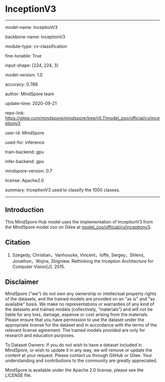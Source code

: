 # InceptionV3

---

model-name: InceptionV3

backbone-name: InceptionV3

module-type: cv-classification

fine-tunable: True

input-shape: [224, 224, 3]

model-version: 1.0

accuracy: 0.788

author: MindSpore team

update-time: 2020-09-21

repo-link: <https://gitee.com/mindspore/mindspore/tree/r0.7/model_zoo/official/cv/inceptionv3>

user-id: MindSpore

used-for: inference

train-backend: gpu

infer-backend: gpu

mindspore-version: 0.7

license: Apache2.0

summary: InceptionV3 used to classify the 1000 classes.

---

## Introduction

This MindSpore Hub model uses the implementation of InceptionV3 from the MindSpore model zoo on Gitee at [model_zoo/official/cv/inceptionv3](https://gitee.com/mindspore/mindspore/tree/r0.7/model_zoo/official/cv/inceptionv3).

## Citation

1. Szegedy, Christian，Vanhoucke, Vincent，Ioffe, Sergey，Shlens, Jonathon，Wojna, Zbigniew. Rethinking the Inception Architecture for Computer Vision[J]. 2015.

## Disclaimer

MindSpore ("we") do not own any ownership or intellectual property rights of the datasets, and the trained models are provided on an "as is" and "as available" basis. We make no representations or warranties of any kind of the datasets and trained models (collectively, “materials”) and will not be liable for any loss, damage, expense or cost arising from the materials. Please ensure that you have permission to use the dataset under the appropriate license for the dataset and in accordance with the terms of the relevant license agreement. The trained models provided are only for research and education purposes.

To Dataset Owners: If you do not wish to have a dataset included in MindSpore, or wish to update it in any way, we will remove or update the content at your request. Please contact us through GitHub or Gitee. Your understanding and contributions to the community are greatly appreciated.

MindSpore is available under the Apache 2.0 license, please see the LICENSE file.